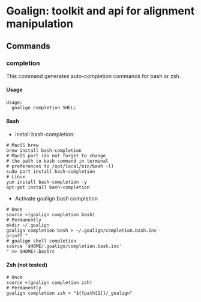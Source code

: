 # Goalign: toolkit and api for alignment manipulation

## Commands

### completion
This command generates auto-completion commands for bash or zsh. 

#### Usage

```
Usage:
  goalign completion SHELL
```

#### Bash
* Install bash-completion:
```
# MacOS brew
brew install bash-completion
# MacOS port (do not forget to change
# the path to bash command in terminal
# preferences to /opt/local/bin/bash -l)
sudo port install bash-completion
# Linux
yum install bash-completion -y
apt-get install bash-completion
```

* Activate goalign bash completion
```
# Once
source <(goalign completion bash)
# Permanently
mkdir ~/.goalign
goalign completion bash > ~/.goalign/completion.bash.inc
printf "
# goalign shell completion
source '$HOME/.goalign/completion.bash.inc'
" >> $HOME/.bashrc
```

#### Zsh (not tested)

```
# Once
source <(goalign completion zsh)
# Permanently
goalign completion zsh > "${fpath[1]}/_goalign"
```

